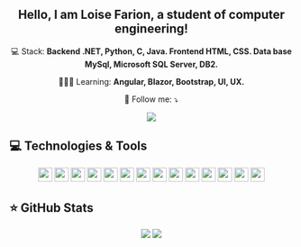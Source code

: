 <span align="center">

##  Hello, I am Loise Farion, a student of computer engineering!  

</span>

<p align="center">
  💻  Stack: <strong> Backend .NET, Python, C, Java. Frontend HTML, CSS. Data base MySql, Microsoft SQL Server, DB2.</strong>
</p>

<p align="center">
  👩🏻‍💻  Learning: <strong> Angular, Blazor, Bootstrap, UI, UX.</strong>
</p>

<p align="center">
  📧 Follow me: ⤵️
</p>

<p align="center">  
   <a href="https://www.linkedin.com/in/loise-andruski-farion-376249234 " alt="Linkedin">
   <img src="https://img.shields.io/badge/-Linkedin-0e76a8?style=for-the-badge&logo=Linkedin&logoColor=white&link=https://www.linkedin.com/in/loise-andruski-farion-376249234" /></a>
</p>  
    


## 💻 Technologies & Tools

<p align="center">
  
  <img src="https://img.shields.io/badge/-.NET-181717?style=flat-square&logo=jdotnet" height="25"/>
  <img src="https://img.shields.io/badge/-JAVA-CB3837?style=flat-square&logo=java&logoColor=white" height="25"/>  
  <img src="https://img.shields.io/badge/-Python-%23F7DF1E?style=flat-square&logo=python&logoColor=black" height="25"/>
  <img src="https://img.shields.io/badge/-C-181717?style=flat-square&logo=jdotnet" height="25"/>
  <img src="https://img.shields.io/badge/-HTML-CB3837?style=flat-square&logo=html&logoColor=white" height="25"/> 
  <img src="https://img.shields.io/badge/bootstrap%20-%23563D7C.svg?&style=for-the-badge&logo=bootstrap&logoColor=white" height="25"/>
  <img src="https://img.shields.io/badge/-javascript-%23F7DF1E?style=flat-square&logo=javascript&logoColor=black" height="25"/>
  <img src="https://img.shields.io/badge/bootstrap%20-%23563D7C.svg?&style=for-the-badge&logo=bootstrap&logoColor=white" height="25"/>
  <img src="https://img.shields.io/badge/-CSS-CB3837?style=flat-square&logo=npm" height="25"/>
  <img src="https://img.shields.io/badge/-GitHub-181717?style=flat-square&logo=github" height="25"/>
  <img src="https://img.shields.io/badge/-Blazor-4B088A?style=flat-square&logo=blazor" height="25"/>
  <img src="https://img.shields.io/badge/MySQL%20-%23007ACC.svg?&style=for-the-badge&logo=mysql&logoColor=white" height="25"/> 
  <img src="https://img.shields.io/badge/-SQLServer-181717?style=flat-square&logo=sqlserver" height="25"/>
    <img src="https://img.shields.io/badge/-DB2-CB3837?style=flat-square&logo=db2&logoColor=white" height="25"/> 

</p>

</p>

## ⭐ GitHub Stats
<p align="center">
  <img src="https://github-readme-stats.vercel.app/api?username=loiseFarion&theme=algolia&show_icons=true">
  <img src="https://github-readme-stats.vercel.app/api/top-langs?username=loiseFarion&hide=html,scss,stylus,blade,jupyter%20notebook,python,css,shell,batchfile,dockerfile,typescript&theme=algolia&show_icons=true">
</p>



